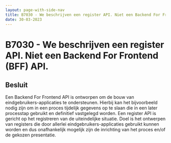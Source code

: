 ```yaml
---
layout: page-with-side-nav
title: B7030 - We beschrijven een register API. Niet een Backend For Frontend (BFF) API.
date: 30-03-2023
---
```


# B7030 - We beschrijven een register API. Niet een Backend For Frontend (BFF) API.

## Besluit

Een Backend For Frontend API is ontworpen om de bouw van eindgebruikers-applicaties te ondersteunen. Hierbij kan het bijvoorbeeld nodig zijn om in een proces tijdelijk gegevens op te slaan die in een later processtap gebruikt en definitief vastgelegd worden.
Een register API is gericht op het registreren van de uiteindelijke situatie.
Doel is het ontwerpen van registers die door allerlei eindgebruikers-applicaties gebruikt kunnen worden en dus onafhankelijk mogelijk zijn de inrichting van het proces en/of de gekozen presentatie.
